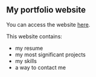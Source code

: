 ## My portfolio website

You can access the website [here](https://unruffled-hermann-8020e9.netlify.app/).

This website contains:
* my resume
* my most significant projects
* my skills
* a way to contact me

